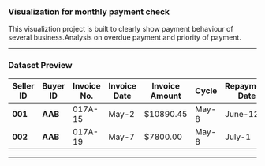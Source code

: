 ### Visualization for monthly payment check
This visualiztion project is built to clearly show payment behaviour of several business.Analysis on overdue payment and priority of payment.

---
### Dataset Preview

 Seller ID | Buyer ID | Invoice No. | Invoice Date | Invoice Amount | Cycle | Repayment Date | Repayment Amount | Due date |	actual_repay_days	| amount pending |	Remarks |	days outstanding |	Default
---|---|---|---|---|---|---|---|---|---|---|---|---|---
**001**|**AAB**|017A-15|May-2|$10890.45|May-8|June-12|$10874.45|July-15|40|$15.55| |0|0
**002**|**AAB**|017A-19|May-7|$7800.00|May-8|July-1|$7800.00|July-15|50|$0| |0|0

---
